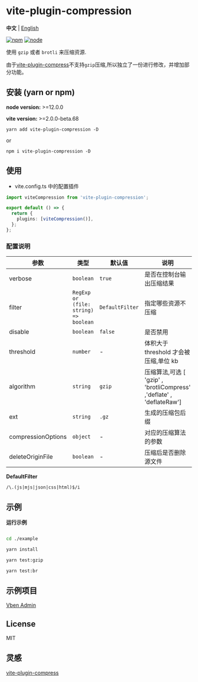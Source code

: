 # vite-plugin-compression

**中文** | [English](./README.md)

[![npm][npm-img]][npm-url] [![node][node-img]][node-url]

使用 `gzip` 或者 `brotli` 来压缩资源.

由于[vite-plugin-compress](https://github.com/alloc/vite-plugin-compress)不支持`gzip`压缩,所以独立了一份进行修改，并增加部分功能。

## 安装 (yarn or npm)

**node version:** >=12.0.0

**vite version:** >=2.0.0-beta.68

```
yarn add vite-plugin-compression -D
```

or

```
npm i vite-plugin-compression -D
```

## 使用

- vite.config.ts 中的配置插件

```ts
import viteCompression from 'vite-plugin-compression';

export default () => {
  return {
    plugins: [viteCompression()],
  };
};
```

### 配置说明

| 参数 | 类型 | 默认值 | 说明 |
| --- | --- | --- | --- |
| verbose | `boolean` | `true` | 是否在控制台输出压缩结果 |
| filter | `RegExp or (file: string) => boolean` | `DefaultFilter` | 指定哪些资源不压缩 |
| disable | `boolean` | `false` | 是否禁用 |
| threshold | `number` | - | 体积大于 threshold 才会被压缩,单位 kb |
| algorithm | `string` | `gzip` | 压缩算法,可选 [ 'gzip' , 'brotliCompress' ,'deflate' , 'deflateRaw'] |
| ext | `string` | `.gz` | 生成的压缩包后缀 |
| compressionOptions | `object` | - | 对应的压缩算法的参数 |
| deleteOriginFile | `boolean` | - | 压缩后是否删除源文件 |

**DefaultFilter**

`/\.(js|mjs|json|css|html)$/i`

## 示例

**运行示例**

```bash

cd ./example

yarn install

yarn test:gzip

yarn test:br

```

## 示例项目

[Vben Admin](https://github.com/anncwb/vue-vben-admin)

## License

MIT

## 灵感

[vite-plugin-compress](https://github.com/alloc/vite-plugin-compress)

[npm-img]: https://img.shields.io/npm/v/vite-plugin-style-import.svg
[npm-url]: https://npmjs.com/package/vite-plugin-style-import
[node-img]: https://img.shields.io/node/v/vite-plugin-style-import.svg
[node-url]: https://nodejs.org/en/about/releases/
